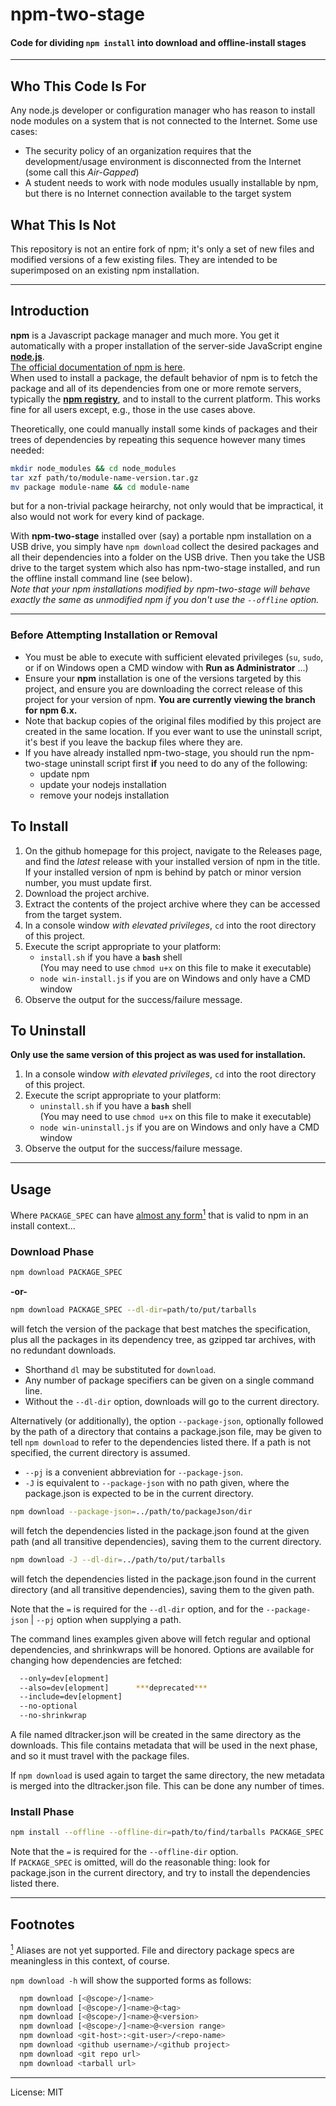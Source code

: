 # npm-two-stage
#### Code for dividing `npm install` into download and offline-install stages

_________________________

## Who This Code Is For
Any node.js developer or configuration manager who has reason to install
node modules on a system that is not connected to the Internet. Some use cases:
- The security policy of an organization requires that the development/usage
 environment is disconnected from the Internet (some call this _Air-Gapped_)
- A student needs to work with node modules usually installable by npm, but
 there is no Internet connection available to the target system

## What This Is Not
This repository is not an entire fork of npm; it's only a set of new files and
modified versions of a few existing files. They are intended to be superimposed
on an existing npm installation.
_________________________

## Introduction
**npm** is a Javascript package manager and much more. You get it automatically
with a proper installation of the server-side JavaScript engine
**[node.js](http://nodejs.org/download/)**.  
[The official documentation of npm is here](https://docs.npmjs.com/).  
When used to install a package, the default behavior of npm is to fetch the
package and all of its dependencies from one or more remote servers, typically
the **[npm registry](https://docs.npmjs.com/misc/registry)**, and to install to
the current platform. This works fine for all users except, e.g., those in the
use cases above.  

Theoretically, one could manually install some kinds of packages and their trees
of dependencies by repeating this sequence however many times needed:
```sh
mkdir node_modules && cd node_modules
tar xzf path/to/module-name-version.tar.gz
mv package module-name && cd module-name
```
but for a non-trivial package heirarchy, not only would that be impractical,
it also would not work for every kind of package.  

With **npm-two-stage** installed over (say) a portable npm installation on a USB
drive, you simply have `npm download` collect the desired packages and all their
dependencies into a folder on the USB drive. Then you take the USB drive to the
target system which also has npm-two-stage installed, and run the offline install
command line (see below).  
_Note that your npm installations modified by npm-two-stage will behave exactly
the same as unmodified npm if you don't use the `--offline` option._
_________________________

### Before Attempting Installation or Removal
* You must be able to execute with sufficient elevated privileges
 (`su`, `sudo`, or if on Windows open a CMD window with **Run as Administrator**
  ...)
* Ensure your **npm** installation is one of the versions targeted by this
 project, and ensure you are downloading the correct release of this project for
 your version of npm. **You are currently viewing the branch for npm 6.x.**
* Note that backup copies of the original files modified by this project are
 created in the same location. If you ever want to use the uninstall script,
 it's best if you leave the backup files where they are.
* If you have already installed npm-two-stage, you should run the npm-two-stage
 uninstall script first **if** you need to do any of the following:
  - update npm
  - update your nodejs installation
  - remove your nodejs installation

## To Install
1. On the github homepage for this project, navigate to the Releases page, and
 find the _latest_ release with your installed version of npm in the title.  
 If your installed version of npm is behind by patch or minor version number,
 you must update first.
2. Download the project archive.
3. Extract the contents of the project archive where they can be accessed from
 the target system.
4. In a console window _with elevated privileges_, `cd` into the root directory
 of this project.
5. Execute the script appropriate to your platform:  
    * `install.sh` if you have a **`bash`** shell  
    (You may need to use `chmod u+x` on this file to make it executable)
    * `node win-install.js` if you are on Windows and only have a CMD window
6. Observe the output for the success/failure message.

## To Uninstall
**Only use the same version of this project as was used for installation.**
1. In a console window _with elevated privileges_, `cd` into the root directory
 of this project.
2. Execute the script appropriate to your platform:  
    * `uninstall.sh` if you have a **`bash`** shell  
    (You may need to use `chmod u+x` on this file to make it executable)
    * `node win-uninstall.js` if you are on Windows and only have a CMD window
3. Observe the output for the success/failure message.
_________________________

## Usage
<a id="src1"></a>Where `PACKAGE_SPEC` can have [almost any form<sup>1</sup>](#fn1 "Aliases are not yet supported. File and directory package specs are meaningless in this context, of course.") that is valid to npm in an install context...

### Download Phase
```sh
npm download PACKAGE_SPEC
```
**-or-**
```sh
npm download PACKAGE_SPEC --dl-dir=path/to/put/tarballs
```
will fetch the version of the package that best matches the specification, plus
all the packages in its dependency tree, as gzipped tar archives, with no
redundant downloads.  
* Shorthand `dl` may be substituted for `download`.  
* Any number of package specifiers can be given on a single command line.  
* Without the `--dl-dir` option, downloads will go to the current directory.  

Alternatively (or additionally), the option `--package-json`, optionally followed
by the path of a directory that contains a package.json file, may be given to
tell `npm download` to refer to the dependencies listed there. If a path is not
specified, the current directory is assumed.
* `--pj` is a convenient abbreviation for `--package-json`.
* `-J` is equivalent to `--package-json` with no path given, where the
package.json is expected to be in the current directory.  

```sh
npm download --package-json=../path/to/packageJson/dir
```
will fetch the dependencies listed in the package.json found at the given path
(and all transitive dependencies), saving them to the current directory.
```sh
npm download -J --dl-dir=../path/to/put/tarballs
```
will fetch the dependencies listed in the package.json found in the current
directory (and all transitive dependencies), saving them to the given path.

Note that the `=` is required for the `--dl-dir` option, and for the
`--package-json` | `--pj` option when supplying a path.  

The command lines examples given above will fetch regular and optional dependencies,
and shrinkwraps will be honored.
Options are available for changing how dependencies are fetched:
```sh
  --only=dev[elopment]
  --also=dev[elopment]      ***deprecated***
  --include=dev[elopment]
  --no-optional
  --no-shrinkwrap
```

A file named dltracker.json will be created in the same directory as the
downloads. This file contains metadata that will be used in the next phase, and
so it must travel with the package files.  

If `npm download` is used again to target the same directory, the new metadata
is merged into the dltracker.json file. This can be done any number of times.  

### Install Phase
```sh
npm install --offline --offline-dir=path/to/find/tarballs PACKAGE_SPEC
```

Note that the `=` is required for the `--offline-dir` option.  
If `PACKAGE_SPEC` is omitted, will do the reasonable thing: look for
package.json in the current directory, and try to install the dependencies
listed there.

_________________________
## Footnotes
<a id="fn1" href="#src1"><sup>1</sup></a> Aliases are not yet supported. File and directory package specs are meaningless in this context, of course.

`npm download -h` will show the supported forms as follows:
```sh
  npm download [<@scope>/]<name>
  npm download [<@scope>/]<name>@<tag>
  npm download [<@scope>/]<name>@<version>
  npm download [<@scope>/]<name>@<version range>
  npm download <git-host>:<git-user>/<repo-name>
  npm download <github username>/<github project>
  npm download <git repo url>
  npm download <tarball url>
```        

        
_________________________

License: MIT

